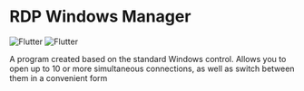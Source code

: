 # RDP Windows Manager
![Flutter](https://img.shields.io/badge/CSharp-Windows_Forms-404040) ![Flutter](https://img.shields.io/badge/CSharp-NET._Framework_4.8-404040)

A program created based on the standard Windows control. Allows you to open up to 10 or more simultaneous connections, as well as switch between them in a convenient form
